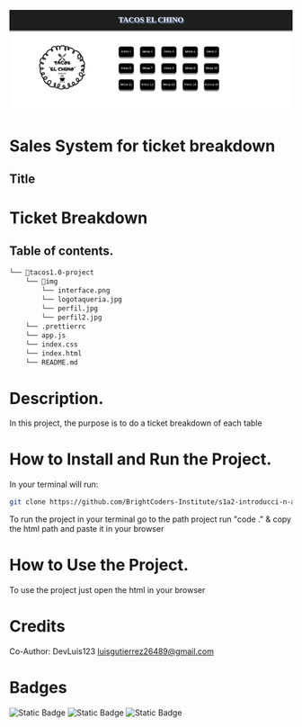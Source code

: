 ![BrightCoders Logo](imgs/interface.png)

# Sales System for ticket breakdown

## Title

# Ticket Breakdown

## Table of contents.

```
└── 📁tacos1.0-project
    └── 📁img
        └── interface.png
        └── logotaqueria.jpg
        └── perfil.jpg
        └── perfil2.jpg
    └── .prettierrc
    └── app.js
    └── index.css
    └── index.html
    └── README.md
```

# Description.

In this project, the purpose is to do a ticket breakdown of each table

# How to Install and Run the Project.

In your terminal will run:

```bash
git clone https://github.com/BrightCoders-Institute/s1a2-introducci-n-a-ruby-angel23v.git
```

To run the project in your terminal go to the path project run "code ." & copy the html path and paste it in your browser

# How to Use the Project.

To use the project just open the html in your browser

# Credits

Co-Author: DevLuis123 <luisgutierrez26489@gmail.com>

# Badges

![Static Badge](https://img.shields.io/badge/JavaScript-yellow?logo=javascript)
![Static Badge](https://img.shields.io/badge/html-orange?logo=html)
![Static Badge](https://img.shields.io/badge/css-blue?logo=css)
